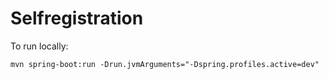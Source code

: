 # Selfregistration

To run locally:

    mvn spring-boot:run -Drun.jvmArguments="-Dspring.profiles.active=dev"
